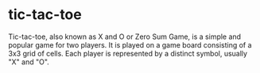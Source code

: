 # tic-tac-toe
Tic-tac-toe, also known as X and O or Zero Sum Game, is a simple and popular game for two players. It is played on a game board consisting of a 3x3 grid of cells. Each player is represented by a distinct symbol, usually "X" and "O".
